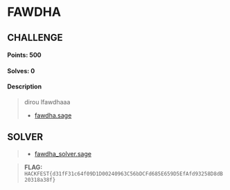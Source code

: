 # **FAWDHA**

## **CHALLENGE**
#### Points: **500**
#### Solves: **0**
#### Description


> dirou lfawdhaaa
>* [fawdha.sage](./fawdha.sage)


## **SOLVER**
>* [fawdha_solver.sage](./fawdha_solver.sage)


> **FLAG:** `HACKFEST{d31fF31c64f09D1D00240963C56bDCFd685E659D5EfAfd93258D8dB20318a38f}`
